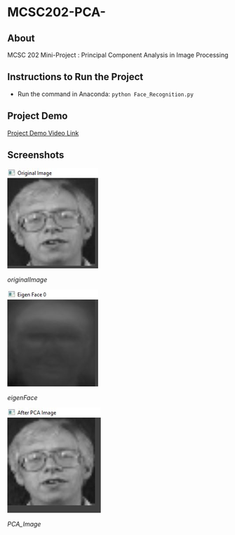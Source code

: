 # MCSC202-PCA-
## About
MCSC 202 Mini-Project : Principal Component Analysis in Image Processing
## Instructions to Run the Project
* Run the command in Anaconda: ```python Face_Recognition.py```
## Project Demo
[Project Demo Video Link](https://www.dropbox.com/scl/fi/hn7s8mgskge20vtpadnum/PCA_Demo.mp4?rlkey=hbkkrzfbbtwjtek2d86j6opq5&st=2ud4r3qc&dl=0)
## Screenshots
![original_Image](screenshots/orginal_Image.JPG)


*originalImage*


![eigenFace](screenshots/eigenFace.JPG)


*eigenFace*


![PCA_Image](screenshots/PCA_Image.JPG)


*PCA_Image*
